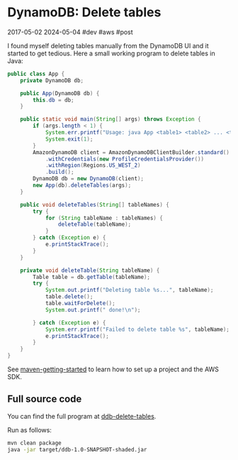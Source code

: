 # DynamoDB: Delete tables
2017-05-02 2024-05-04 #dev #aws #post

I found myself deleting tables manually from the DynamoDB UI and it started to get tedious. Here a small working program to delete tables in Java:
```java
public class App {
    private DynamoDB db;

    public App(DynamoDB db) {
        this.db = db;
    }

    public static void main(String[] args) throws Exception {
        if (args.length < 1) {
            System.err.printf("Usage: java App <table1> <table2> ... <tableN>\n");
            System.exit(1);
        }
        AmazonDynamoDB client = AmazonDynamoDBClientBuilder.standard()
            .withCredentials(new ProfileCredentialsProvider())
            .withRegion(Regions.US_WEST_2)
            .build();
        DynamoDB db = new DynamoDB(client);
        new App(db).deleteTables(args);
    }

    public void deleteTables(String[] tableNames) {
        try {
            for (String tableName : tableNames) {
                deleteTable(tableName);
            }
        } catch (Exception e) {
            e.printStackTrace();
        }
    }

    private void deleteTable(String tableName) {
        Table table = db.getTable(tableName);
        try {
            System.out.printf("Deleting table %s...", tableName);
            table.delete();
            table.waitForDelete();
            System.out.printf(" done!\n");

        } catch (Exception e) {
            System.err.printf("Failed to delete table %s", tableName);
            e.printStackTrace();
        }
    }
}
```

See [maven-getting-started](/maven-getting-started) to learn how to set up a project and the AWS SDK.

## Full source code
You can find the full program at [ddb-delete-tables](https://github.com/rendon/code-samples/tree/master/ddb-delete-tables).

Run as follows:
```sh
mvn clean package
java -jar target/ddb-1.0-SNAPSHOT-shaded.jar
```
